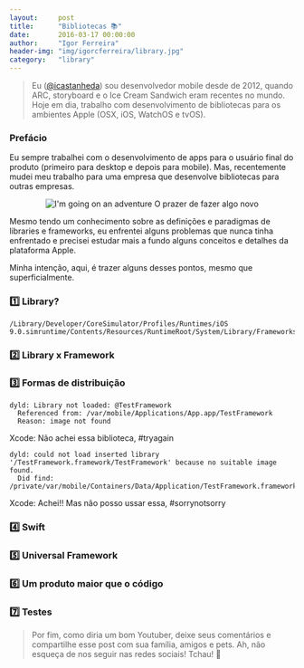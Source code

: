 ```yaml
---
layout:     post
title:      "Bibliotecas 📚"
date:       2016-03-17 00:00:00
author:     "Igor Ferreira"
header-img: "img/igorcferreira/library.jpg"
category:   "library"
---
```

> Eu ([@icastanheda](https://twitter.com/icastanheda)) sou desenvolvedor mobile desde de 2012, quando ARC, storyboard e o Ice Cream Sandwich eram recentes no mundo. Hoje em dia, trabalho com desenvolvimento de bibliotecas para os ambientes Apple (OSX, iOS, WatchOS e tvOS).

### Prefácio
Eu sempre trabalhei com o desenvolvimento de apps para o usuário final do produto (primeiro para desktop e depois para mobile). Mas, recentemente mudei meu trabalho para uma empresa que desenvolve bibliotecas para outras empresas.

<center>
<img alt="I'm going on an adventure" src="https://45.media.tumblr.com/3ad2585f368bd07136af9d01aa285906/tumblr_n7y9otYV1i1s9t7xfo1_500.gif"/>
<span class="caption text-muted">O prazer de fazer algo novo</span>
</center>

Mesmo tendo um conhecimento sobre as definições e paradigmas de libraries e frameworks, eu enfrentei alguns problemas que nunca tinha enfrentado e precisei estudar mais a fundo alguns conceitos e detalhes da plataforma Apple. 

Minha intenção, aqui, é trazer alguns desses pontos, mesmo que superficialmente.

### <abbr title="1">1️⃣</abbr> Library?

```
/Library/Developer/CoreSimulator/Profiles/Runtimes/iOS 9.0.simruntime/Contents/Resources/RuntimeRoot/System/Library/Frameworks
```

### <abbr title="2">2️⃣</abbr> Library x Framework

### <abbr title="3">3️⃣</abbr> Formas de distribuição

~~~
dyld: Library not loaded: @TestFramework
  Referenced from: /var/mobile/Applications/App.app/TestFramework
  Reason: image not found
~~~ 
<span class="caption text-muted">Xcode: Não achei essa biblioteca, #tryagain</span>


~~~
dyld: could not load inserted library '/TestFramework.framework/TestFramework' because no suitable image found.  
  Did find: /private/var/mobile/Containers/Data/Application/TestFramework.framework/TestFramework
~~~ 
<span class="caption text-muted">Xcode: Achei!! Mas não posso ussar essa, #sorrynotsorry</span>

### <abbr title="4">4️⃣</abbr> Swift

### <abbr title="5">5️⃣</abbr> Universal Framework

### <abbr title="6">6️⃣</abbr> Um produto maior que o código

### <abbr title="7">7️⃣</abbr> Testes


> Por fim, como diria um bom Youtuber, deixe seus comentários e compartilhe esse post com sua família, amigos e pets. Ah, não esqueça de nos seguir nas redes sociais! Tchau! 👋